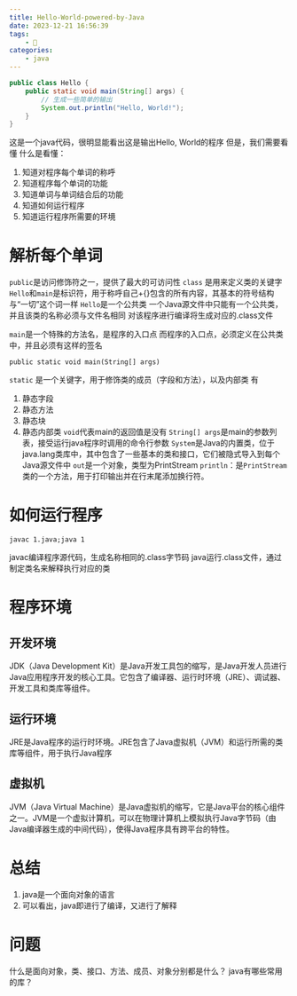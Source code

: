 ```yaml
---
title: Hello-World-powered-by-Java
date: 2023-12-21 16:56:39
tags:
    - 🌟
categories:
	- java
---
```


```java
public class Hello {
	public static void main(String[] args) {
		// 生成一些简单的输出
		System.out.println("Hello, World!");
	}
}
```

这是一个java代码，很明显能看出这是输出Hello, World的程序
但是，我们需要看懂
什么是看懂：
1. 知道对程序每个单词的称呼
2. 知道程序每个单词的功能
3. 知道单词与单词结合后的功能
4. 知道如何运行程序
5. 知道运行程序所需要的环境

<!--more-->

# 解析每个单词
`public`是访问修饰符之一，提供了最大的可访问性
`class` 是用来定义类的关键字
`Hello`和`main`是标识符，用于称呼自己+{}包含的所有内容，其基本的符号结构与“一切”这个词一样
`Hello`是一个公共类
一个Java源文件中只能有一个公共类，并且该类的名称必须与文件名相同
对该程序进行编译将生成对应的.class文件

`main`是一个特殊的方法名，是程序的入口点
而程序的入口点，必须定义在公共类中，并且必须有这样的签名
```
public static void main(String[] args)
```
`static` 是一个关键字，用于修饰类的成员（字段和方法），以及内部类
有
1. 静态字段
2. 静态方法
3. 静态块
4. 静态内部类
`void`代表main的返回值是没有
`String[] args`是main的参数列表，接受运行java程序时调用的命令行参数
`System`是Java的内置类，位于java.lang类库中，其中包含了一些基本的类和接口，它们被隐式导入到每个Java源文件中
`out`是一个对象，类型为PrintStream
`println`：是`PrintStream`类的一个方法，用于打印输出并在行末尾添加换行符。

# 如何运行程序
```
javac 1.java;java 1
```
javac编译程序源代码，生成名称相同的.class字节码
java运行.class文件，通过制定类名来解释执行对应的类

# 程序环境
## 开发环境
JDK（Java Development Kit）是Java开发工具包的缩写，是Java开发人员进行Java应用程序开发的核心工具。它包含了编译器、运行时环境（JRE）、调试器、开发工具和类库等组件。
## 运行环境
JRE是Java程序的运行时环境。JRE包含了Java虚拟机（JVM）和运行所需的类库等组件，用于执行Java程序
## 虚拟机
JVM（Java Virtual Machine）是Java虚拟机的缩写，它是Java平台的核心组件之一。JVM是一个虚拟计算机，可以在物理计算机上模拟执行Java字节码（由Java编译器生成的中间代码），使得Java程序具有跨平台的特性。
# 总结
1. java是一个面向对象的语言
2. 可以看出，java即进行了编译，又进行了解释
# 问题
什么是面向对象，类、接口、方法、成员、对象分别都是什么？
java有哪些常用的库？